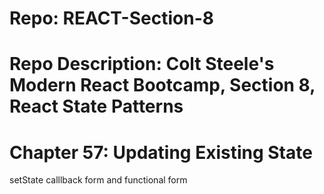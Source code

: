 # Repo: REACT-Section-8
# Repo Description: Colt Steele's Modern React Bootcamp, Section 8, React State Patterns
# Chapter 57: Updating Existing State
   setState calllback form and functional form